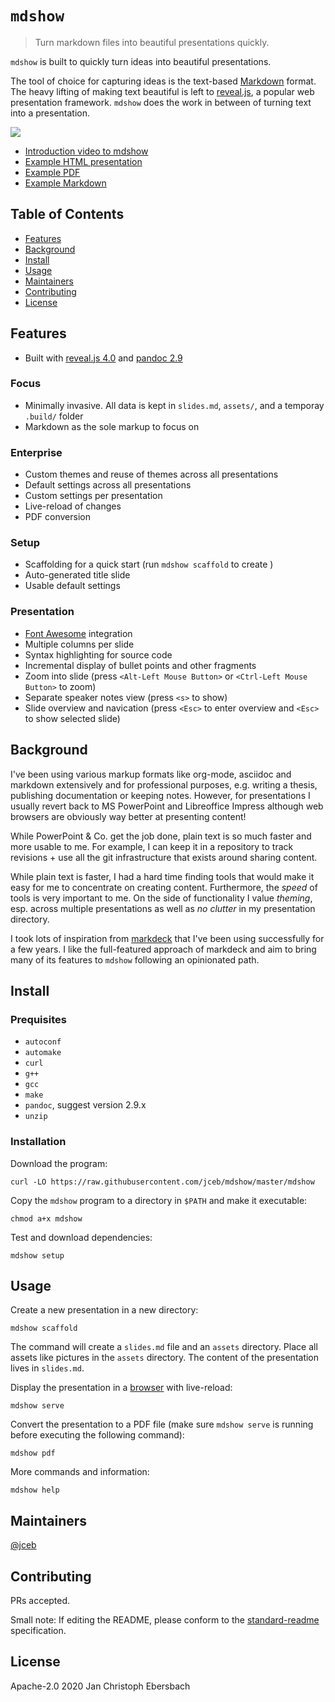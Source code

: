# `mdshow`

> Turn markdown files into beautiful presentations quickly.

`mdshow` is built to quickly turn ideas into beautiful presentations.

The tool of choice for capturing ideas is the text-based
[Markdown](https://daringfireball.net/projects/markdown/) format. The
heavy lifting of making text beautiful is left to
[reveal.js](https://revealjs.com/), a popular web presentation framework.
`mdshow` does the work in between of turning text into a presentation.

[![](assets/screenshot400.png)](https://youtu.be/ZNXvQGsk_wA)

- [Introduction video to mdshow](https://youtu.be/ZNXvQGsk_wA)
- [Example HTML presentation](https://mdshow.e-jc.de/)
- [Example PDF](./examples/slides.pdf)
- [Example Markdown](https://raw.githubusercontent.com/jceb/mdshow/master/examples/slides.md)

## Table of Contents

- [Features](#features)
- [Background](#background)
- [Install](#install)
- [Usage](#usage)
- [Maintainers](#maintainers)
- [Contributing](#contributing)
- [License](#license)

## Features

- Built with [reveal.js 4.0](https://revealjs.com/) and [pandoc
  2.9](https://pandoc.org/)

### Focus

- Minimally invasive. All data is kept in `slides.md`, `assets/`, and a
  temporay `.build/` folder
- Markdown as the sole markup to focus on

### Enterprise

- Custom themes and reuse of themes across all presentations
- Default settings across all presentations
- Custom settings per presentation
- Live-reload of changes
- PDF conversion

### Setup

- Scaffolding for a quick start (run `mdshow scaffold` to create )
- Auto-generated title slide
- Usable default settings

### Presentation

- [Font Awesome](https://fontawesome.com/) integration
- Multiple columns per slide
- Syntax highlighting for source code
- Incremental display of bullet points and other fragments
- Zoom into slide (press `<Alt-Left Mouse Button>` or `<Ctrl-Left Mouse
  Button>` to zoom)
- Separate speaker notes view (press `<s>` to show)
- Slide overview and navication (press `<Esc>` to enter overview and
  `<Esc>` to show selected slide)

## Background

I've been using various markup formats like org-mode, asciidoc and
markdown extensively and for professional purposes, e.g. writing a
thesis, publishing documentation or keeping notes. However, for
presentations I usually revert back to MS PowerPoint and Libreoffice
Impress although web browsers are obviously way better at presenting
content!

While PowerPoint & Co. get the job done, plain text is so much faster
and more usable to me. For example, I can keep it in a repository to
track revisions + use all the git infrastructure that exists around
sharing content.

While plain text is faster, I had a hard time finding tools that would
make it easy for me to concentrate on creating content. Furthermore, the
*speed* of tools is very important to me. On the side of functionality I
value *theming*, esp. across multiple presentations as well as *no
clutter* in my presentation directory.

I took lots of inspiration from
[markdeck](https://github.com/arnehilmann/markdeck) that I've been using
successfully for a few years. I like the full-featured approach of
markdeck and aim to bring many of its features to `mdshow` following an
opinionated path.

## Install

### Prequisites

- `autoconf`
- `automake`
- `curl`
- `g++`
- `gcc`
- `make`
- `pandoc`, suggest version 2.9.x
- `unzip`

### Installation

Download the program:

```
curl -LO https://raw.githubusercontent.com/jceb/mdshow/master/mdshow
```

Copy the `mdshow` program to a directory in `$PATH` and make it
executable:

```
chmod a+x mdshow
```

Test and download dependencies:

```
mdshow setup
```

## Usage

Create a new presentation in a new directory:

```
mdshow scaffold
```

The command will create a `slides.md` file and an `assets` directory.
Place all assets like pictures in the `assets` directory. The content of
the presentation lives in `slides.md`.

Display the presentation in a [browser](http://localhost:3000) with
live-reload:

```
mdshow serve
```

Convert the presentation to a PDF file (make sure `mdshow serve` is
running before executing the following command):

```
mdshow pdf
```

More commands and information:

```
mdshow help
```

## Maintainers

[@jceb](https://github.com/jceb)

## Contributing

PRs accepted.

Small note: If editing the README, please conform to the [standard-readme](https://github.com/RichardLitt/standard-readme) specification.

## License

Apache-2.0 2020 Jan Christoph Ebersbach
